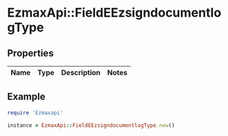 # EzmaxApi::FieldEEzsigndocumentlogType

## Properties

| Name | Type | Description | Notes |
| ---- | ---- | ----------- | ----- |

## Example

```ruby
require 'Ezmaxapi'

instance = EzmaxApi::FieldEEzsigndocumentlogType.new()
```

